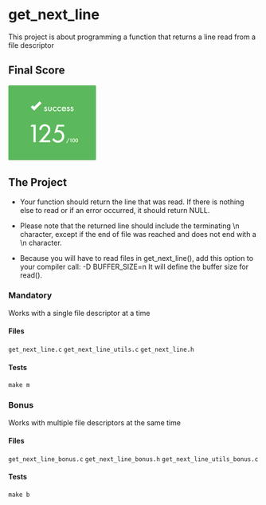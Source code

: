 # get_next_line
This project is about programming a function that returns a line read from a file descriptor

## Final Score

<img height=150px src=https://github.com/erick-medeiros/guide42/blob/main/grade/grade_125_100.png alt="eandre-f score"/>

## The Project

- Your function should return the line that was read.
If there is nothing else to read or if an error occurred, it should return NULL. 

- Please note that the returned line should include the terminating \n character,
except if the end of file was reached and does not end with a \n character.

- Because you will have to read files in get_next_line(), add this option to your
compiler call: -D BUFFER_SIZE=n
It will define the buffer size for read().

### Mandatory

Works with a single file descriptor at a time

#### Files

`get_next_line.c` `get_next_line_utils.c` `get_next_line.h`

#### Tests

```
make m
```

### Bonus

Works with multiple file descriptors at the same time

#### Files

`get_next_line_bonus.c` `get_next_line_bonus.h` `get_next_line_utils_bonus.c`

#### Tests

```
make b
```
